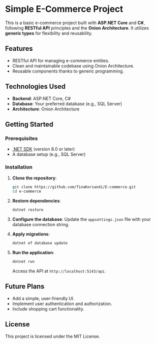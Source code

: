 # Simple E-Commerce Project

This is a basic e-commerce project built with **ASP.NET Core** and **C#**, following **RESTful API** principles and the **Onion Architecture**. It utilizes **generic types** for flexibility and reusability.

## Features
- RESTful API for managing e-commerce entities.
- Clean and maintainable codebase using Onion Architecture.
- Reusable components thanks to generic programming.

## Technologies Used
- **Backend**: ASP.NET Core, C#
- **Database**: Your preferred database (e.g., SQL Server)
- **Architecture**: Onion Architecture

## Getting Started
### Prerequisites
- [.NET SDK](https://dotnet.microsoft.com/download) (version 8.0 or later)
- A database setup (e.g., SQL Server)

### Installation
1. **Clone the repository**:
   ```bash
   git clone https://github.com/TinaKorsandi/E-commerce.git
   cd e-commerce
   ```

2. **Restore dependencies**:
   ```bash
   dotnet restore
   ```

3. **Configure the database**:
   Update the `appsettings.json` file with your database connection string.

4. **Apply migrations**:
   ```bash
   dotnet ef database update
   ```

5. **Run the application**:
   ```bash
   dotnet run
   ```

   Access the API at `http://localhost:5143/api`.

## Future Plans
- Add a simple, user-friendly UI.
- Implement user authentication and authorization.
- Include shopping cart functionality.

## License
This project is licensed under the MIT License.
